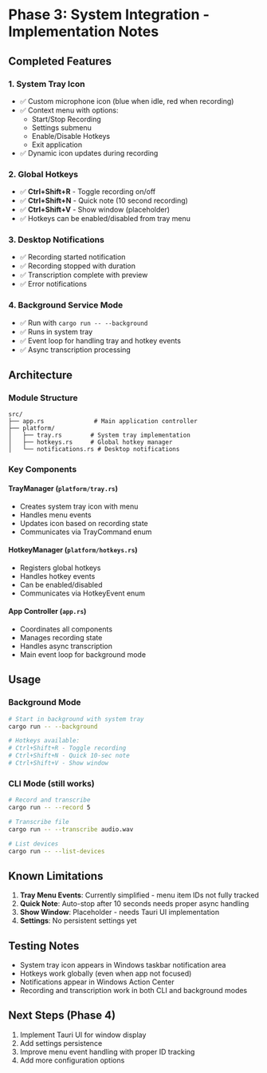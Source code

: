 # Phase 3: System Integration - Implementation Notes

## Completed Features

### 1. System Tray Icon
- ✅ Custom microphone icon (blue when idle, red when recording)
- ✅ Context menu with options:
  - Start/Stop Recording
  - Settings submenu
  - Enable/Disable Hotkeys
  - Exit application
- ✅ Dynamic icon updates during recording

### 2. Global Hotkeys
- ✅ **Ctrl+Shift+R** - Toggle recording on/off
- ✅ **Ctrl+Shift+N** - Quick note (10 second recording)
- ✅ **Ctrl+Shift+V** - Show window (placeholder)
- ✅ Hotkeys can be enabled/disabled from tray menu

### 3. Desktop Notifications
- ✅ Recording started notification
- ✅ Recording stopped with duration
- ✅ Transcription complete with preview
- ✅ Error notifications

### 4. Background Service Mode
- ✅ Run with `cargo run -- --background`
- ✅ Runs in system tray
- ✅ Event loop for handling tray and hotkey events
- ✅ Async transcription processing

## Architecture

### Module Structure
```
src/
├── app.rs              # Main application controller
├── platform/
│   ├── tray.rs        # System tray implementation
│   ├── hotkeys.rs     # Global hotkey manager
│   └── notifications.rs # Desktop notifications
```

### Key Components

#### TrayManager (`platform/tray.rs`)
- Creates system tray icon with menu
- Handles menu events
- Updates icon based on recording state
- Communicates via TrayCommand enum

#### HotkeyManager (`platform/hotkeys.rs`)
- Registers global hotkeys
- Handles hotkey events
- Can be enabled/disabled
- Communicates via HotkeyEvent enum

#### App Controller (`app.rs`)
- Coordinates all components
- Manages recording state
- Handles async transcription
- Main event loop for background mode

## Usage

### Background Mode
```bash
# Start in background with system tray
cargo run -- --background

# Hotkeys available:
# Ctrl+Shift+R - Toggle recording
# Ctrl+Shift+N - Quick 10-sec note
# Ctrl+Shift+V - Show window
```

### CLI Mode (still works)
```bash
# Record and transcribe
cargo run -- --record 5

# Transcribe file
cargo run -- --transcribe audio.wav

# List devices
cargo run -- --list-devices
```

## Known Limitations

1. **Tray Menu Events**: Currently simplified - menu item IDs not fully tracked
2. **Quick Note**: Auto-stop after 10 seconds needs proper async handling
3. **Show Window**: Placeholder - needs Tauri UI implementation
4. **Settings**: No persistent settings yet

## Testing Notes

- System tray icon appears in Windows taskbar notification area
- Hotkeys work globally (even when app not focused)
- Notifications appear in Windows Action Center
- Recording and transcription work in both CLI and background modes

## Next Steps (Phase 4)

1. Implement Tauri UI for window display
2. Add settings persistence
3. Improve menu event handling with proper ID tracking
4. Add more configuration options